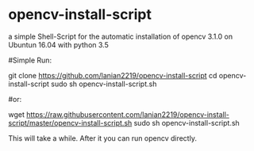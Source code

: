 # opencv-install-script

a simple Shell-Script for the automatic installation of opencv 3.1.0 on Ubuntun 16.04 with python 3.5


#Simple Run:

 git clone https://github.com/lanian2219/opencv-install-script
 cd opencv-install-script
 sudo sh opencv-install-script.sh
  
 #or:
 
  wget https://raw.githubusercontent.com/lanian2219/opencv-install-script/master/opencv-install-script.sh
  sudo sh opencv-install-script.sh
  
  
 
 
This will take a while. After it you can run opencv directly.
  

